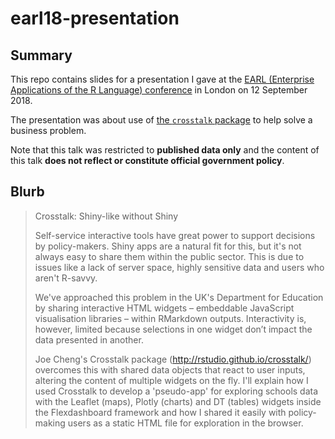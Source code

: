 # earl18-presentation

## Summary

This repo contains slides for a presentation I gave at the [EARL (Enterprise Applications of the R Language) conference](https://earlconf.com/2018/london/) in London on 12 September 2018.

The presentation was about use of [the `crosstalk` package](http://rstudio.github.io/crosstalk/) to help solve a business problem.

Note that this talk was restricted to **published data only** and the content of this talk **does not reflect or constitute official government policy**.

## Blurb

>Crosstalk: Shiny-like without Shiny
>
>Self-service interactive tools have great power to support decisions by policy-makers. Shiny apps are a natural fit for this, but it's not always easy to share them within the public sector. This is due to issues like a lack of server space, highly sensitive data and users who aren't R-savvy. 
>
>We've approached this problem in the UK's Department for Education by sharing interactive HTML widgets – embeddable JavaScript visualisation libraries – within RMarkdown outputs. Interactivity is, however, limited because selections in one widget don’t impact the data presented in another. 
>
>Joe Cheng's Crosstalk package (http://rstudio.github.io/crosstalk/) overcomes this with shared data objects that react to user inputs, altering the content of multiple widgets on the fly. I'll explain how I used Crosstalk to develop a 'pseudo-app' for exploring schools data with the Leaflet (maps), Plotly (charts) and DT (tables) widgets inside the Flexdashboard framework and how I shared it easily with policy-making users as a static HTML file for exploration in the browser.